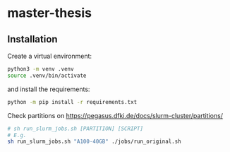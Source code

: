 # master-thesis



## Installation

Create a virtual environment:
```bash
python3 -m venv .venv
source .venv/bin/activate
```

and install the requirements:
```bash
python -m pip install -r requirements.txt
```


Check partitions on https://pegasus.dfki.de/docs/slurm-cluster/partitions/
```bash
# sh run_slurm_jobs.sh [PARTITION] [SCRIPT]
# E.g.
sh run_slurm_jobs.sh "A100-40GB" ./jobs/run_original.sh
```